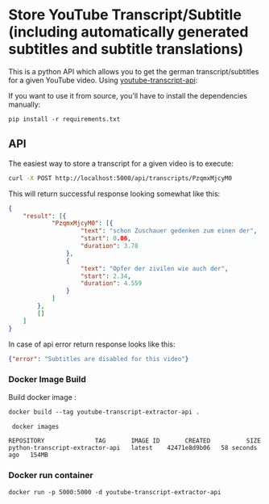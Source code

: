 
# Store YouTube Transcript/Subtitle (including automatically generated subtitles and subtitle translations)  

This is a python API which allows you to get the german transcript/subtitles for a given YouTube video. Using  [youtube-transcript-api](https://pypi.org/project/youtube-transcript-api/):


If you want to use it from source, you'll have to install the dependencies manually:

```
pip install -r requirements.txt
```

## API

The easiest way to store a transcript for a given video is to execute:

```bash
curl -X POST http://localhost:5000/api/transcripts/PzqmxMjcyM0
```

This will return successful response looking somewhat like this:

```json
{
	"result": [{
			"PzqmxMjcyM0": [{
					"text": "schon Zuschauer gedenken zum einen der",
					"start": 0.06,
					"duration": 3.78
				},
				{
					"text": "Opfer der zivilen wie auch der",
					"start": 2.34,
					"duration": 4.559
				}
			]
		},
		[]
	]
}
```

In case of api error return response looks like this:

```json
{"error": "Subtitles are disabled for this video"}
```

### Docker Image Build
Build docker image :
```dockerfile
docker build --tag youtube-transcript-extractor-api .
```

```bash
 docker images
```

```text
REPOSITORY              TAG       IMAGE ID       CREATED          SIZE
python-transcript-extractor-api   latest    42471e8d9b06   58 seconds ago   154MB

```

### Docker run container

```text
docker run -p 5000:5000 -d youtube-transcript-extractor-api
```
